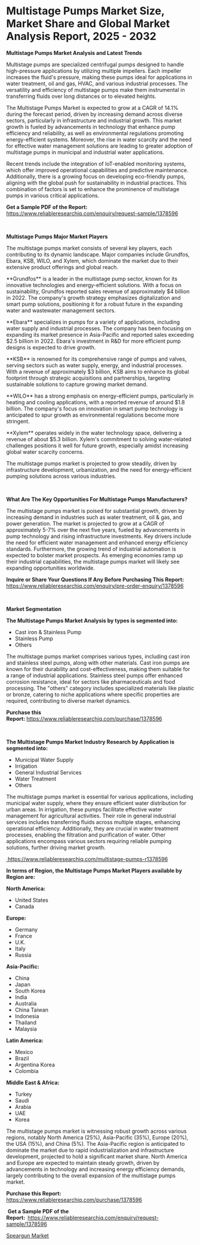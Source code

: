 <p><h1>Multistage Pumps Market Size, Market Share and Global Market Analysis Report, 2025 - 2032</h1></p><p><strong>Multistage Pumps Market Analysis and Latest Trends</strong></p>
<p><p>Multistage pumps are specialized centrifugal pumps designed to handle high-pressure applications by utilizing multiple impellers. Each impeller increases the fluid's pressure, making these pumps ideal for applications in water treatment, oil and gas, HVAC, and various industrial processes. The versatility and efficiency of multistage pumps make them instrumental in transferring fluids over long distances or to elevated heights.</p><p>The Multistage Pumps Market is expected to grow at a CAGR of 14.1% during the forecast period, driven by increasing demand across diverse sectors, particularly in infrastructure and industrial growth. This market growth is fueled by advancements in technology that enhance pump efficiency and reliability, as well as environmental regulations promoting energy-efficient systems. Moreover, the rise in water scarcity and the need for effective water management solutions are leading to greater adoption of multistage pumps in municipal and industrial water applications.</p><p>Recent trends include the integration of IoT-enabled monitoring systems, which offer improved operational capabilities and predictive maintenance. Additionally, there is a growing focus on developing eco-friendly pumps, aligning with the global push for sustainability in industrial practices. This combination of factors is set to enhance the prominence of multistage pumps in various critical applications.</p></p>
<p><strong>Get a Sample PDF of the Report:&nbsp;</strong> <a href="https://www.reliableresearchiq.com/enquiry/request-sample/1378596?utm_campaign=2282&utm_medium=2&utm_source=Github&utm_content=ia&utm_term=08042025&utm_id=multistage-pumps">https://www.reliableresearchiq.com/enquiry/request-sample/1378596</a></p>
<p>&nbsp;</p>
<p><strong>Multistage Pumps Major Market Players</strong></p>
<p><p>The multistage pumps market consists of several key players, each contributing to its dynamic landscape. Major companies include Grundfos, Ebara, KSB, WILO, and Xylem, which dominate the market due to their extensive product offerings and global reach.</p><p>**Grundfos** is a leader in the multistage pump sector, known for its innovative technologies and energy-efficient solutions. With a focus on sustainability, Grundfos reported sales revenue of approximately $4 billion in 2022. The company's growth strategy emphasizes digitalization and smart pump solutions, positioning it for a robust future in the expanding water and wastewater management sectors.</p><p>**Ebara** specializes in pumps for a variety of applications, including water supply and industrial processes. The company has been focusing on expanding its market presence in Asia-Pacific and reported sales exceeding $2.5 billion in 2022. Ebara's investment in R&D for more efficient pump designs is expected to drive growth.</p><p>**KSB** is renowned for its comprehensive range of pumps and valves, serving sectors such as water supply, energy, and industrial processes. With a revenue of approximately $3 billion, KSB aims to enhance its global footprint through strategic acquisitions and partnerships, targeting sustainable solutions to capture growing market demand.</p><p>**WILO** has a strong emphasis on energy-efficient pumps, particularly in heating and cooling applications, with a reported revenue of around $1.8 billion. The company's focus on innovation in smart pump technology is anticipated to spur growth as environmental regulations become more stringent.</p><p>**Xylem** operates widely in the water technology space, delivering a revenue of about $5.3 billion. Xylem's commitment to solving water-related challenges positions it well for future growth, especially amidst increasing global water scarcity concerns.</p><p>The multistage pumps market is projected to grow steadily, driven by infrastructure development, urbanization, and the need for energy-efficient pumping solutions across various industries.</p></p>
<p>&nbsp;</p>
<p><strong>What Are The Key Opportunities For Multistage Pumps Manufacturers?</strong></p>
<p><p>The multistage pumps market is poised for substantial growth, driven by increasing demand in industries such as water treatment, oil & gas, and power generation. The market is projected to grow at a CAGR of approximately 5-7% over the next five years, fueled by advancements in pump technology and rising infrastructure investments. Key drivers include the need for efficient water management and enhanced energy efficiency standards. Furthermore, the growing trend of industrial automation is expected to bolster market prospects. As emerging economies ramp up their industrial capabilities, the multistage pumps market will likely see expanding opportunities worldwide.</p></p>
<p><strong>Inquire or Share Your Questions If Any Before Purchasing This Report:</strong> <a href="https://www.reliableresearchiq.com/enquiry/pre-order-enquiry/1378596?utm_campaign=2282&utm_medium=2&utm_source=Github&utm_content=ia&utm_term=08042025&utm_id=multistage-pumps">https://www.reliableresearchiq.com/enquiry/pre-order-enquiry/1378596</a></p>
<p>&nbsp;</p>
<p><strong>Market Segmentation</strong></p>
<p><strong>The Multistage Pumps Market Analysis by types is segmented into:</strong></p>
<p><ul><li>Cast iron & Stainless Pump</li><li>Stainless Pump</li><li>Others</li></ul></p>
<p><p>The multistage pumps market comprises various types, including cast iron and stainless steel pumps, along with other materials. Cast iron pumps are known for their durability and cost-effectiveness, making them suitable for a range of industrial applications. Stainless steel pumps offer enhanced corrosion resistance, ideal for sectors like pharmaceuticals and food processing. The "others" category includes specialized materials like plastic or bronze, catering to niche applications where specific properties are required, contributing to diverse market dynamics.</p></p>
<p><strong>Purchase this Report:&nbsp;</strong><a href="https://www.reliableresearchiq.com/purchase/1378596?utm_campaign=2282&utm_medium=2&utm_source=Github&utm_content=ia&utm_term=08042025&utm_id=multistage-pumps">https://www.reliableresearchiq.com/purchase/1378596</a></p>
<p>&nbsp;</p>
<p><strong>The Multistage Pumps Market Industry Research by Application is segmented into:</strong></p>
<p><ul><li>Municipal Water Supply</li><li>Irrigation</li><li>General Industrial Services</li><li>Water Treatment</li><li>Others</li></ul></p>
<p><p>The multistage pumps market is essential for various applications, including municipal water supply, where they ensure efficient water distribution for urban areas. In irrigation, these pumps facilitate effective water management for agricultural activities. Their role in general industrial services includes transferring fluids across multiple stages, enhancing operational efficiency. Additionally, they are crucial in water treatment processes, enabling the filtration and purification of water. Other applications encompass various sectors requiring reliable pumping solutions, further driving market growth.</p></p>
<p><a href="https://www.reliableresearchiq.com/multistage-pumps-r1378596?utm_campaign=2282&utm_medium=2&utm_source=Github&utm_content=ia&utm_term=08042025&utm_id=multistage-pumps">&nbsp;https://www.reliableresearchiq.com/multistage-pumps-r1378596</a></p>
<p><strong>In terms of Region, the Multistage Pumps Market Players available by Region are:</strong></p>
<p>
    <p> <strong> North America: </strong>
        <ul>
            <li>United States</li>
            <li>Canada</li>
        </ul>
        </p> 
    <p> <strong> Europe: </strong>
        <ul>
            <li>Germany</li>
            <li>France</li>
            <li>U.K.</li>
            <li>Italy</li>
            <li>Russia</li>
        </ul>
        </p> 
    <p> <strong> Asia-Pacific: </strong>
        <ul>
            <li>China</li>
            <li>Japan</li>
            <li>South Korea</li>
            <li>India</li>
            <li>Australia</li>
            <li>China Taiwan</li>
            <li>Indonesia</li>
            <li>Thailand</li>
            <li>Malaysia</li>
        </ul>
        </p> 
    <p> <strong> Latin America: </strong>
        <ul>
            <li>Mexico</li>
            <li>Brazil</li>
            <li>Argentina Korea</li>
            <li>Colombia</li>
        </ul>
        </p> 
    <p> <strong> Middle East & Africa: </strong>
        <ul>
            <li>Turkey</li>
            <li>Saudi</li>
            <li>Arabia</li>
            <li>UAE</li>
            <li>Korea</li>
        </ul>
    </p>
    </p>
<p><p>The multistage pumps market is witnessing robust growth across various regions, notably North America (25%), Asia-Pacific (35%), Europe (20%), the USA (15%), and China (5%). The Asia-Pacific region is anticipated to dominate the market due to rapid industrialization and infrastructure development, projected to hold a significant market share. North America and Europe are expected to maintain steady growth, driven by advancements in technology and increasing energy efficiency demands, largely contributing to the overall expansion of the multistage pumps market.</p></p>
<p><strong>Purchase this Report: </strong><a href="https://www.reliableresearchiq.com/purchase/1378596?utm_campaign=2282&utm_medium=2&utm_source=Github&utm_content=ia&utm_term=08042025&utm_id=multistage-pumps">https://www.reliableresearchiq.com/purchase/1378596</a></p>
<p>&nbsp;<strong>Get a Sample PDF of the Report:&nbsp;&nbsp;</strong><a href="https://www.reliableresearchiq.com/enquiry/request-sample/1378596?utm_campaign=2282&utm_medium=2&utm_source=Github&utm_content=ia&utm_term=08042025&utm_id=multistage-pumps">https://www.reliableresearchiq.com/enquiry/request-sample/1378596</a></p>
<p><strong></strong></p>
<p><p><a href="https://github.com/NargisHussain432/Market-Research-Report-List-2/blob/main/speargun-market.md?utm_campaign=2282&utm_medium=2&utm_source=Github&utm_content=ia&utm_term=08042025&utm_id=multistage-pumps">Speargun Market</a></p></p>